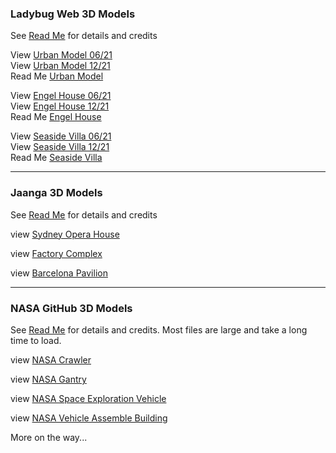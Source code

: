 

### Ladybug Web 3D Models

See [Read Me]( http://ladybug-analysis-tools.github.io/3d-models/ ) for details and credits

View [Urban Model 06/21]( #https://ladybug-analysis-tools.github.io/3d-models/content/obj/urban_model_001/model.mtl#la=37.796#lo=-122.398l#mo=5#da=21#sx=0.1#sy=0.1#sz=0.1#rx=-90#px=-15#pz=-20#cx=-32#cy=39#cz=92 )  
View [Urban Model 12/21]( #https://ladybug-analysis-tools.github.io/3d-models/content/obj/urban_model_001/model.mtl#la=37.796#lo=-122.398l#mo=11#da=21#sx=0.1#sy=0.1#sz=0.1#rx=-90#px=-15#pz=-20#cx=-32#cy=39#cz=92 )  
Read Me [Urban Model]( https://ladybug-analysis-tools.github.io/3d-models/content/obj/index.html#urban_model_001/readme.md )

View [Engel House 06/21]( #https://ladybug-analysis-tools.github.io/3d-models/content/obj/engel-house/AngelHouse_Bauhaus-in-Israel-r2.obj#la=32.0717#lo=34.7797#mo=5#da=21#rx=-90#px=-30#pz=25#cx=-11#cy=16#cz=51#tx=-4#ty=5#tz=-1#rx=-90#px=-30#pz=25#cx=-34#cy=40#cz=13#tx=-1#ty=2#tz=-7 )  
View [Engel House 12/21]( #https://ladybug-analysis-tools.github.io/3d-models/content/obj/engel-house/AngelHouse_Bauhaus-in-Israel-r2.obj#la=32.0717#lo=34.7797#mo=12#da=21#rx=-90#px=-30#pz=25#cx=-11#cy=16#cz=51#tx=-4#ty=5#tz=-1#rx=-90#px=-30#pz=25#cx=-34#cy=40#cz=13#tx=-1#ty=2#tz=-7 )  
Read Me [Engel House]( https://ladybug-analysis-tools.github.io/3d-models/content/obj/engel-house/ )

View [Seaside Villa 06/21]( #https://ladybug-analysis-tools.github.io/3d-models/content/obj/seaside-villa-obj/seaside-villa.mtl#la=33.5731#lo=7.5898#mo=5#da=17#hr=21#mn=0#sx=0.03#sy=0.03#sz=0.03#cx=43#cy=11#cz=2#tx=-44#ty=13#tz=-23 'Lat/lon: center of Casablanca' )  
View [Seaside Villa 12/21]( #https://ladybug-analysis-tools.github.io/3d-models/content/obj/seaside-villa-obj/seaside-villa.mtl#la=33.5731#lo=7.5898#mo=12#da=17#hr=21#mn=0#sx=0.03#sy=0.03#sz=0.03#cx=43#cy=11#cz=2#tx=-44#ty=13#tz=-23 'Lat/lon: center of Casablanca' )  
Read Me [Seaside Villa]( http://ladybug-analysis-tools.github.io/3d-models/content/obj/index.html#seaside-villa-obj/readme.md )

***

### Jaanga 3D Models

See [Read Me]( http://jaanga.github.io/3d-models/ ) for details and credits

view [Sydney Opera House]( #https://jaanga.github.io/3d-models/obj/architecture/sydney-opera-house/sydney-opera-house.obj#la=-33.8587#lo=151.2140#sx=0.2#sy=0.2#sz=0.2#pz=80#cx=89#cy=28#cz=-13#tx=-2#ty=5#tz=-6 )

view [Factory Complex]( #https://jaanga.github.io/3d-models/obj/architecture/factory-complex/factory-complex.obj#la=48.3794#lo=31.1656#sx=0.02#sy=0.02#sz=0.02#cx=60#cy=29#cz=-34#tx=12#ty=-10#tz=10 'Lat/lon: center of Ukraine' )

view [Barcelona Pavilion]( #https://jaanga.github.io/3d-models/obj/architecture/barcelona-pavilion/barcelona-pavilion.mtl#la=41.3706#lo=2.1500#px=-30#pz=20#cx=39#cy=24#cz=-52#tx=3#ty=5#tz=-1#mo=1#da=17#hr=12#mn=0#px=-30#pz=20#cx=-39#cy=24#cz=38#tx=-11#ty=4#tz=-6 )

***

### NASA GitHub 3D Models

See [Read Me]( https://github.com/nasa/NASA-3D-Resources ) for details and credits. Most files are large and take a long time to load.

view [NASA Crawler]( #https://cdn.rawgit.com/nasa/NASA-3D-Resources/master/3D%20Models/Crawler/crawler.mtl#la=28.5729#lo=-80.6490#cx=8#cy=12#cz=15#tx=-4#ty=2#tz=1 'Lat/lon: Kenndey Space Center' )

view [NASA Gantry]( #https://cdn.rawgit.com/nasa/NASA-3D-Resources/master/3D%20Models/Gantry/Gantry.mtl#la=28.5729#lo=-80.6490#cx=14#cy=8#cz=-13#tx=1#ty=2#tz=5 'Lat/lon: Kenndey Space Center'  )

view [NASA Space Exploration Vehicle]( #https://cdn.rawgit.com/nasa/NASA-3D-Resources/master/3D%20Models/Space%20Exporation%20Vehicle/MMSEV.mtl#la=28.5729#lo=-80.6490#cx=-4#cy=-0#cz=4#ty=-1 'Lat/lon: Kenndey Space Center'  )

view [NASA Vehicle Assemble Building]( #https://cdn.rawgit.com/nasa/NASA-3D-Resources/master/3D%20Models/Vehicle%20Assembly%20Building%20(VAB)/VAB.mtl#la=28.5729#lo=-80.6490#cx=15#cy=4#cz=24#ty=1 'Lat/lon: Kenndey Space Center'  )

More on the way...


